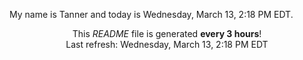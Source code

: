 My name is Tanner and today is Wednesday, March 13, 2:18 PM EDT.

<p align="center">This <i>README</i> file is generated <b>every 3 hours</b>!</br>Last refresh: Wednesday, March 13, 2:18 PM EDT<br /></p>
